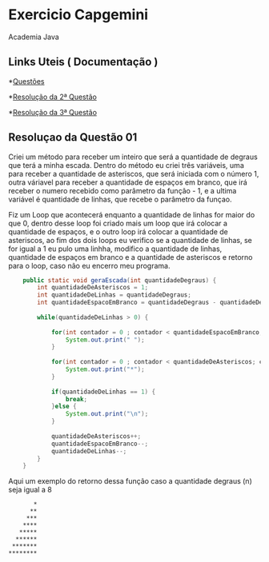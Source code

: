 # Exercicio Capgemini
Academia Java

## Links Uteis ( Documentação )

*[Questões](https://github.com/dpmqueiroz/ExercicioCapgemini/blob/main/Questoes.md)

*[Resolução da 2ª Questão](https://github.com/dpmqueiroz/ExercicioCapgemini/blob/main/ResolucaoQuestao2.md)

*[Resolução da 3ª Questão](https://github.com/dpmqueiroz/ExercicioCapgemini/blob/main/ResolucaoQuestao3.md)

## Resoluçao da Questão 01

Criei um método para receber um inteiro que será a quantidade de degraus que terá a minha escada. Dentro do método eu criei três variáveis, uma para receber a quantidade de asteriscos, que será iniciada com o número 1, outra váriavel para receber a quantidade de espaços em branco, que irá receber o numero recebido como parâmetro da função - 1, e a ultima variável é quantidade de linhas, que recebe o parâmetro da funçao.

Fiz um Loop que acontecerá enquanto a quantidade de linhas for maior do que 0, dentro desse loop foi criado mais um loop que irá colocar a quantidade de espaços, e o outro loop irá colocar a quantidade de asteriscos, ao fim dos dois loops eu verifico se a quantidade de linhas, se for igual a 1 eu pulo uma linhha, modifico a quantidade de linhas, quantidade de espaços em branco e a quantidade de asteriscos e retorno para o loop, caso não eu encerro meu programa.

~~~java
	public static void geraEscada(int quantidadeDegraus) {
		int quantidadeDeAsteriscos = 1;
		int quantidadeDeLinhas = quantidadeDegraus;
		int quantidadeEspacoEmBranco = quantidadeDegraus - quantidadeDeAsteriscos;
		
		while(quantidadeDeLinhas > 0) {
			
			for(int contador = 0 ; contador < quantidadeEspacoEmBranco; contador++) {
				System.out.print(" ");
			}
			
			for(int contador = 0 ; contador < quantidadeDeAsteriscos; contador++) {
				System.out.print("*");
			}
			
			if(quantidadeDeLinhas == 1) {
				break;
			}else {				
				System.out.print("\n");
			}
			
			quantidadeDeAsteriscos++;
			quantidadeEspacoEmBranco--;
			quantidadeDeLinhas--;	
		}
	}
~~~

Aqui um exemplo do retorno dessa função caso a quantidade degraus (n) seja igual a 8 

           *
          **
         ***
        ****
       *****
      ******
     *******
    ********
